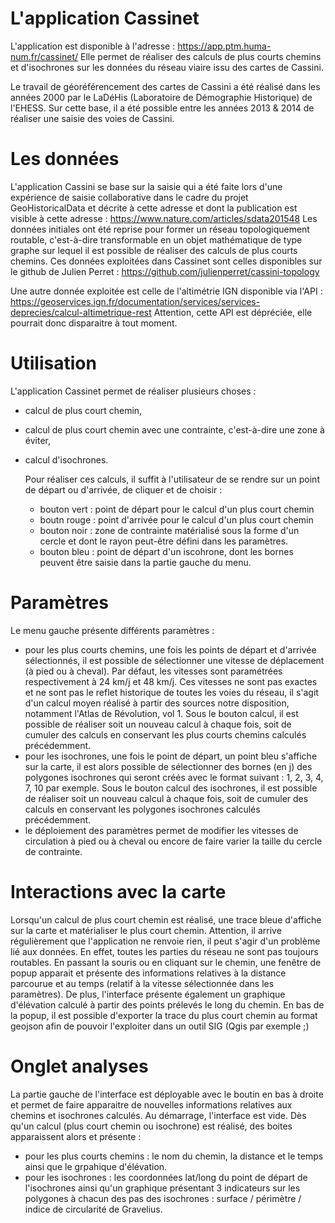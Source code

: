 # L'application Cassinet

L'application est disponible à l'adresse : https://app.ptm.huma-num.fr/cassinet/
Elle permet de réaliser des calculs de plus courts chemins et d'isochrones sur les données du réseau viaire issu des cartes de Cassini.

Le travail de géoréférencement des cartes de Cassini a été réalisé dans les années 2000 par le LaDéHis (Laboratoire de Démographie Historique) de l'EHESS.
Sur cette base, il a été possible entre les années 2013 & 2014 de réaliser une saisie des voies de Cassini.

# Les données

L'application Cassini se base sur la saisie qui a été faite lors d'une expérience de saisie collaborative dans le cadre du projet GeoHistoricalData et décrite à cette adresse et dont la publication est visible à cette adresse :
https://www.nature.com/articles/sdata201548
Les données initiales ont été reprise pour former un réseau topologiquement routable, c'est-à-dire transformable en un objet mathématique de type graphe sur lequel il est possible de réaliser des calculs de plus courts chemins.
Ces données exploitées dans Cassinet sont celles disponibles sur le github de Julien Perret : https://github.com/julienperret/cassini-topology

Une autre donnée exploitée est celle de l'altimétrie IGN disponible via l'API :
https://geoservices.ign.fr/documentation/services/services-deprecies/calcul-altimetrique-rest
Attention, cette API est dépréciée, elle pourrait donc disparaitre à tout moment.

# Utilisation

L'application Cassinet permet de réaliser plusieurs choses :
- calcul de plus court chemin,
- calcul de plus court chemin avec une contrainte, c'est-à-dire une zone à éviter,
- calcul d'isochrones.

  Pour réaliser ces calculs, il suffit à l'utilisateur de se rendre sur un point de départ ou d'arrivée, de cliquer et de choisir :
  - bouton vert : point de départ pour le calcul d'un plus court chemin
  - boutn rouge : point d'arrivée pour le calcul d'un plus court chemin
  - bouton noir : zone de contrainte matérialisé sous la forme d'un cercle et dont le rayon peut-être défini dans les paramètres.
  - bouton bleu : point de départ d'un iscohrone, dont les bornes peuvent être saisie dans la partie gauche du menu.

# Paramètres

Le menu gauche présente différents paramètres :
- pour les plus courts chemins, une fois les points de départ et d'arrivée sélectionnés, il est possible de sélectionner une vitesse de déplacement (à pied ou à cheval). Par défaut, les vitesses sont paramétrées respectivement à 24 km/j et 48 km/j. Ces vitesses ne sont pas exactes et ne sont pas le reflet historique de toutes les voies du réseau, il s'agit d'un calcul moyen réalisé à partir des sources notre disposition, notamment l'Atlas de Révolution, vol 1.
  Sous le bouton calcul, il est possible de réaliser soit un nouveau calcul à chaque fois, soit de cumuler des calculs en conservant les plus courts chemins calculés précédemment.
- pour les isochrones, une fois le point de départ, un point bleu s'affiche sur la carte, il est alors possible de sélectionner des bornes (en j) des polygones isochrones qui seront créés avec le format suivant : 1, 2, 3, 4, 7, 10 par exemple.
  Sous le bouton calcul des isochrones, il est possible de réaliser soit un nouveau calcul à chaque fois, soit de cumuler des calculs en conservant les polygones isochrones calculés précédemment.
- le déploiement des paramètres permet de modifier les vitesses de circulation à pied ou à cheval ou encore de faire varier la taille du cercle de contrainte.

# Interactions avec la carte

Lorsqu'un calcul de plus court chemin est réalisé, une trace bleue d'affiche sur la carte et matérialiser le plus court chemin.
Attention, il arrive régulièrement que l'application ne renvoie rien, il peut s'agir d'un problème lié aux données. En effet, toutes les parties du réseau ne sont pas toujours routables.
En passant la souris ou en cliquant sur le chemin, une fenêtre de popup apparait et présente des informations relatives à la distance parcourue et au temps (relatif à la vitesse sélectionnée dans les paramètres).
De plus, l'interface présente également un graphique d'élévation calculé à partir des points prélevés le long du chemin.
En bas de la popup, il est possible d'exporter la trace du plus court chemin au format geojson afin de pouvoir l'exploiter dans un outil SIG (Qgis par exemple ;)

# Onglet analyses

La partie gauche de l'interface est déployable avec le boutin en bas à droite et permet de faire apparaitre de nouvelles informations relatives aux chemins et isochrones calculés.
Au démarrage, l'interface est vide.
Dès qu'un calcul (plus court chemin ou isochrone) est réalisé, des boites apparaissent alors et présente :
- pour les plus courts chemins : le nom du chemin, la distance et le temps ainsi que le grpahique d'élévation.
- pour les isochrones : les coordonnées lat/long du point de départ de l'isochrones ainsi qu'un graphique présentant 3 indicateurs sur les polygones à chacun des pas des isochrones : surface / périmètre / indice de circularité de Gravelius.

